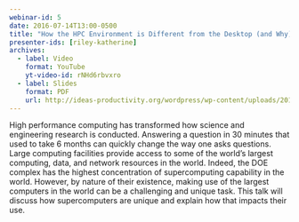 ```yaml
---
webinar-id: 5
date: 2016-07-14T13:00-0500
title: "How the HPC Environment is Different from the Desktop (and Why)"
presenter-ids: [riley-katherine]
archives:
  - label: Video
    format: YouTube
    yt-video-id: rNHd6rbvxro
  - label: Slides
    format: PDF
    url: http://ideas-productivity.org/wordpress/wp-content/uploads/2018/03/webinar005-supercomputers.pdf
---
```

High performance computing has transformed how science and engineering
research is conducted.  Answering a question in 30 minutes that used
to take 6 months can quickly change the way one asks questions.  Large
computing facilities provide access to some of the world’s largest
computing, data, and network resources in the world.  Indeed, the DOE
complex has the highest concentration of supercomputing capability in
the world.  However, by nature of their existence, making use of the
largest computers in the world can be a challenging and unique
task. This talk will discuss how supercomputers are unique and explain
how that impacts their use.
